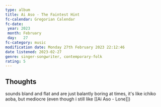 ```yaml
---
type: album 
title: Ai Aso - The Faintest Hint
fc-calendar: Gregorian Calendar
fc-date: 
 year: 2023
 month: February
 day:   27
fc-category: music
modification date: Monday 27th February 2023 22:12:46
date listened: 2023-02-27
genre: singer-songwriter, contemporary-folk 
rating: 5
---
```

## Thoughts

sounds bland and flat and are just balantly boring at times, it's like ichiko aoba, but mediocre (even though i still like [[Ai Aso - Lone]])